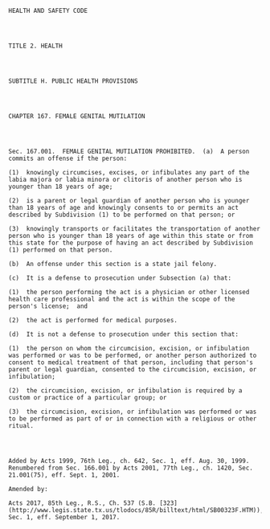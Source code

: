 ﻿
    
    
    	
    					
    
    
    HEALTH AND SAFETY CODE
    
      
    
    
    TITLE 2. HEALTH
    
      
    
    
    SUBTITLE H. PUBLIC HEALTH PROVISIONS
    
      
    
    
    CHAPTER 167. FEMALE GENITAL MUTILATION
    
      
    
    
    Sec. 167.001.  FEMALE GENITAL MUTILATION PROHIBITED.  (a)  A person commits an offense if the person:
    
    (1)  knowingly circumcises, excises, or infibulates any part of the labia majora or labia minora or clitoris of another person who is younger than 18 years of age;
    
    (2)  is a parent or legal guardian of another person who is younger than 18 years of age and knowingly consents to or permits an act described by Subdivision (1) to be performed on that person; or
    
    (3)  knowingly transports or facilitates the transportation of another person who is younger than 18 years of age within this state or from this state for the purpose of having an act described by Subdivision (1) performed on that person.
    
    (b)  An offense under this section is a state jail felony.
    
    (c)  It is a defense to prosecution under Subsection (a) that:
    
    (1)  the person performing the act is a physician or other licensed health care professional and the act is within the scope of the person's license;  and
    
    (2)  the act is performed for medical purposes.
    
    (d)  It is not a defense to prosecution under this section that: 
    
    (1)  the person on whom the circumcision, excision, or infibulation was performed or was to be performed, or another person authorized to consent to medical treatment of that person, including that person's parent or legal guardian, consented to the circumcision, excision, or infibulation; 
    
    (2)  the circumcision, excision, or infibulation is required by a custom or practice of a particular group; or
    
    (3)  the circumcision, excision, or infibulation was performed or was to be performed as part of or in connection with a religious or other ritual.
    
    
    
    
    Added by Acts 1999, 76th Leg., ch. 642, Sec. 1, eff. Aug. 30, 1999.  Renumbered from Sec. 166.001 by Acts 2001, 77th Leg., ch. 1420, Sec. 21.001(75), eff. Sept. 1, 2001.
    
    Amended by: 
    
    Acts 2017, 85th Leg., R.S., Ch. 537 (S.B. [323](http://www.legis.state.tx.us/tlodocs/85R/billtext/html/SB00323F.HTM)), Sec. 1, eff. September 1, 2017.
    
    
    
    
    				
